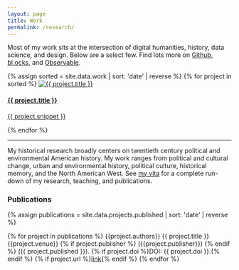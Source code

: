 ```yaml
---
layout: page
title: Work 
permalink: /research/
---
```


Most of my work sits at the intersection of digital humanities, history, data science, and design. Below are a select few. Find lots more on [Github](http://github.com/hepplerj), [bl.ocks](https://bl.ocks.org/hepplerj), and [Observable](https://beta.observablehq.com/@hepplerj).

<div class="project-box">
{% assign sorted = site.data.work | sort: 'date' | reverse %}
{% for project in sorted %}
  <a class="project" href="{{ project.url }}">
    <img src="{{ project.preview }}" alt="{{ project.title }}"/>
    <h4>{{ project.title }}</h4> 
    <p class="small">{{ project.snippet }}</p>
  </a>
{% endfor %}
</div>

-----

My historical research broadly centers on twentieth century political and environmental American history. My work ranges from political and cultural change, urban and environmental history, political culture, historical memory, and the North American West. See <a href="{{ site.owner.vita }}">my vita</a> for a complete run-down of my research, teaching, and publications.

### Publications 

{% assign publications = site.data.projects.published | sort: 'date' | reverse %}

{% for project in publications %}
{{project.authors}} {{ project.title }} {{project.venue}} {% if project.publisher %} ({{project.publisher}}) {% endif %} ({{ project.published }}). {% if project.doi %}DOI: {{ project.doi }}.{% endif %} {% if project.url %}<span class="small"><a href="{{ project.url }}">link</a></span>{% endif %}
{% endfor %}

